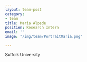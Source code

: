 ```yaml
---
layout: team-post
category:
- team
title: Maria Alpede
position: Research Intern
email: ''
image: "/img/team/PortraitMaria.png"

---
```

Suffolk University